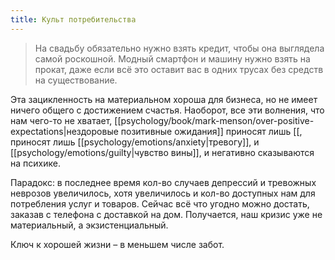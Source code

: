 ```yaml
---
title: Культ потребительства
---
```

> На свадьбу обязательно нужно взять кредит, чтобы она выглядела самой роскошной. Модный смартфон и машину нужно взять на прокат, даже если всё это оставит вас в одних трусах без средств на существование.

Эта зацикленность на материальном хороша для бизнеса, но не имеет ничего общего с достижением счастья. Наоборот, все эти волнения, что нам чего-то не хватает, [[psychology/book/mark-menson/over-positive-expectations|нездоровые позитивные ожидания]] приносят лишь [[, приносят лишь [[psychology/emotions/anxiety|тревогу]], и [[psychology/emotions/guilty|чувство вины]], и негативно сказываются на психике. 

Парадокс: в последнее время кол-во случаев депрессий и тревожных неврозов увеличилось, хотя увеличилось и кол-во доступных нам для потребления услуг и товаров. Сейчас всё что угодно можно достать, заказав с телефона с доставкой на дом.
Получается, наш кризис уже не материальный, а экзистенциальный.

Ключ к хорошей жизни – в меньшем числе забот.

